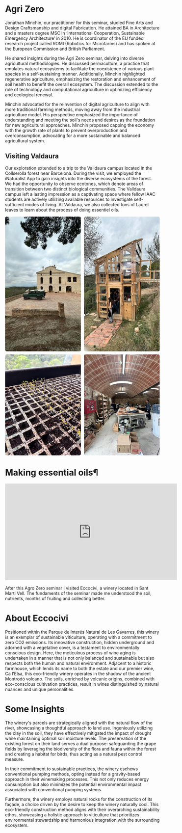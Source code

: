 # Agri Zero
Jonathan Minchin, our practitioner for this seminar, studied Fine Arts and Design Craftsmanship and digital Fabrication. He attained BA in Architecture and a masters degree MSC in ‘International Cooperation, Sustainable Emergency Architecture’ in 2010. He is coordinator of the EU funded research project called ROMI (Robotics for Microfarms) and has spoken at the European Commission and British Parliament.

He shared insights during the Agri Zero seminar, delving into diverse agricultural methodologies. 
He discussed permaculture, a practice that emulates natural ecosystems to facilitate the coexistence of various plant species in a self-sustaining manner. Additionally, Minchin highlighted regenerative agriculture, emphasizing the restoration and enhancement of soil health to benefit the overall ecosystem. The discussion extended to the role of technology and computational agriculture in optimizing efficiency and ecological renewal.

Minchin advocated for the reinvention of digital agriculture to align with more traditional farming methods, moving away from the industrial agriculture model. His perspective emphasized the importance of understanding and meeting the soil's needs and desires as the foundation for new agricultural approaches. Minchin proposed capping the economy with the growth rate of plants to prevent overproduction and overconsumption, advocating for a more sustainable and balanced agricultural system.


## Visiting Valdaura 
Our exploration extended to a trip to the Valldaura campus located in the Collserolla forest near Barcelona. During the visit, we employed the iNaturalist App to gain insights into the diverse ecosystems of the forest. We had the opportunity to observe ecotones, which denote areas of transition between two distinct biological communities. The Valldaura campus left a lasting impression as a captivating space where fellow IAAC students are actively utilizing available resources to investigate self-sufficient modes of living.
At Valdaura, we also collected tons of Laurel leaves to learn about the process of doing essentiel oils. 

<!--*add images and gifs here of the build process* -->
<!-- Markdown Content -->
<div class="image-grid">
  <img src="../../images/BioZero/valdaura&jeep.jpeg" class="grid-item" alt="valdaura">
  <img src="../../images/BioZero/solarhouse.jpeg" class="grid-item" alt="solarhouse">
  <img src="../../images/BioZero/minigerminados.jpeg" class="grid-item portrait-image" alt="germinados">
  <img src="../../images/BioZero/fablabvald.jpeg" class="grid-item" alt="fablab">
  <!-- Add more images as needed -->
</div>

<!-- CSS Styles -->
<style>
  /* Styles for the image grid container */
  .image-grid {
    display: grid;
    grid-template-columns: repeat(2, 1fr); /* Two columns */
    /*grid-template-columns: repeat(auto-fill, minmax(200px, 1fr));*/ /*use this line of code to create a responsive grid that will place all images in one continuous row - each image will shrink accordignly*/
    grid-gap: 10px;
    /* Additional grid container styles can be added here */
  }

  /* Styles for individual grid items (images) */
  .grid-item {
    width: 100%;
    height: auto;
    object-fit: cover;
    border-radius: 5px; /* Add rounded corners to images */
    /* Additional styles for grid items can be added here */
  }
  /* Styles for portrait images */ /*apply this class to any portrait photo in a grid to crop it to landscape: class="grid-item portrait-image" */
.portrait-image {
    object-position: center middle; /* Adjust this property to control the cropping of portrait images */
  }
</style>

# Making essential oils¶
<iframe width="560" height="315" src="https://www.youtube.com/embed/1yX_C6PKxl8?si=iu0drPh1ioG3vKd9" title="YouTube video player" frameborder="0" allow="accelerometer; autoplay; clipboard-write; encrypted-media; gyroscope; picture-in-picture; web-share" allowfullscreen></iframe>

After this Agro Zero seminar I visited Eccocivi, a winery located in Sant Marti Vell. The fundaments of the seminar made me understood the soil, nutrients, months of fruiting and collecting better. 

# About Eccocivi
Positioned within the Parque de Interés Natural de Les Gavarres, this winery is an exemplar of sustainable viticulture, operating with a commitment to zero CO2 emissions. Its innovative construction, hidden underground and adorned with a vegetative cover, is a testament to environmentally conscious design. Here, the meticulous process of wine aging is undertaken in a manner that is not only balanced and sustainable but also respects both the human and natural environment. Adjacent to a historic farmhouse, which lends its name to both the estate and our premier wine, Ca l’Elsa, this eco-friendly winery operates in the shadow of the ancient Montrodó volcano. The soils, enriched by volcanic origins, combined with eco-conscious cultivation practices, result in wines distinguished by natural nuances and unique personalities. 

# Some Insights 
The winery's parcels are strategically aligned with the natural flow of the river, showcasing a thoughtful approach to land use. Ingeniously utilizing the clay in the soil, they have effectively mitigated the impact of drought while maintaining optimal soil moisture levels. The preservation of the existing forest on their land serves a dual purpose: safeguarding the grape fields by leveraging the biodiversity of the flora and fauna within the forest and creating a habitat for birds, thus acting as a natural pest control measure.

In their commitment to sustainable practices, the winery eschews conventional pumping methods, opting instead for a gravity-based approach in their winemaking processes. This not only reduces energy consumption but also minimizes the potential environmental impact associated with conventional pumping systems.

Furthermore, the winery employs natural rocks for the construction of its façade, a choice driven by the desire to keep the winery naturally cool. This eco-friendly construction method aligns with their overarching sustainability ethos, showcasing a holistic approach to viticulture that prioritizes environmental stewardship and harmonious integration with the surrounding ecosystem.